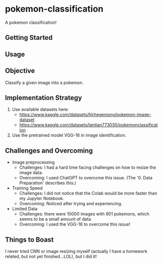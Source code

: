 # pokemon-classification
A pokemon classification!

## Getting Started

## Usage



## Objective

Classify a given image into a pokemon.

## Implementation Strategy

1. Use available datasets here:
   - https://www.kaggle.com/datasets/hlrhegemony/pokemon-image-dataset
   - https://www.kaggle.com/datasets/lantian773030/pokemonclassification
2. Use the pretrained model VGG-16 in image identification.

## Challenges and Overcoming

- Image preprocessing
  - Challenges: I had a hard time facing challenges on how to resize the image data.
  - Overcoming: I used ChatGPT to overcome this issue. (The '0. Data Preparation' describes this.)
- Training Speed
  - Challenges: I did not notice that the Colab would be more faster than my Jupyter Notebook.
  - Overcoming: Noticed after trying and experiencing.
- Limited Data
  - Challenges: there were 10000 images with 901 pokemons, which seems to be a small amount of data.
  - Overcoming: I used the VGG-16 to overcome this issue!

## Things to Boast

I never tried CNN or image resizing myself (actually I have a homework related, but not yet finished...LOL), but I did it!
